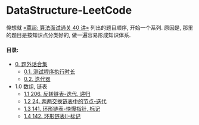 # DataStructure-LeetCode

俺想就 [«覃超: 算法面试通关 40 讲»](https://time.geekbang.org/course/detail/100019701-41518) 列出的题目顺序, 开始一个系列. 原因是, 那里的题目是按知识点分类好的, 做一遍容易形成知识体系.



#### 目录:

* [0. 题外话合集](https://github.com/sctang0/DataStructure-LeetCode/blob/main/CHAPTER.00.000.md)
    * [0.1. 测试程序执行时长](https://github.com/sctang0/DataStructure-LeetCode/blob/main/CHAPTER.00.001.md)
    * [0.2. 迭代器](https://github.com/sctang0/DataStructure-LeetCode/blob/main/CHAPTER.00.002.md)
* 1.0 数组, 链表
    * [1.1 206. 反转链表-迭代, 递归](https://github.com/sctang0/DataStructure-LeetCode/blob/main/CHAPTER.01.001.md)
    * [1.2 24. 两两交换链表中的节点-迭代](https://github.com/sctang0/DataStructure-LeetCode/blob/main/CHAPTER.01.002.md)
    * [1.3 141. 环形链表-快慢指针, 标记](https://github.com/sctang0/DataStructure-LeetCode/blob/main/CHAPTER.01.003.md)
    * [1.4 142. 环形链表II-标记](https://github.com/sctang0/DataStructure-LeetCode/blob/main/CHAPTER.01.004.md)